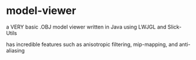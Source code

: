 # model-viewer
a VERY basic .OBJ model viewer written in Java using LWJGL and Slick-Utils

has incredible features such as anisotropic filtering, mip-mapping, and anti-aliasing
